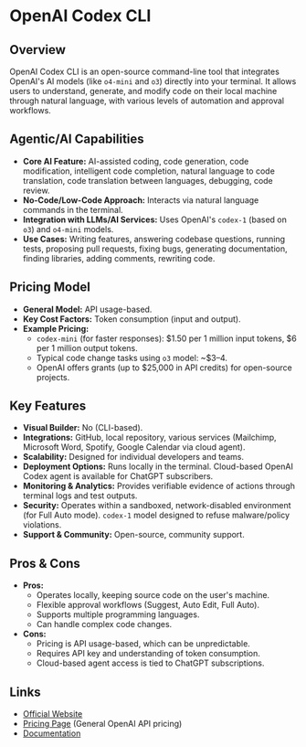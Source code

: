 # OpenAI Codex CLI

## Overview
OpenAI Codex CLI is an open-source command-line tool that integrates OpenAI's AI models (like `o4-mini` and `o3`) directly into your terminal. It allows users to understand, generate, and modify code on their local machine through natural language, with various levels of automation and approval workflows.

## Agentic/AI Capabilities
*   **Core AI Feature:** AI-assisted coding, code generation, code modification, intelligent code completion, natural language to code translation, code translation between languages, debugging, code review.
*   **No-Code/Low-Code Approach:** Interacts via natural language commands in the terminal.
*   **Integration with LLMs/AI Services:** Uses OpenAI's `codex-1` (based on `o3`) and `o4-mini` models.
*   **Use Cases:** Writing features, answering codebase questions, running tests, proposing pull requests, fixing bugs, generating documentation, finding libraries, adding comments, rewriting code.

## Pricing Model
*   **General Model:** API usage-based.
*   **Key Cost Factors:** Token consumption (input and output).
*   **Example Pricing:**
    *   `codex-mini` (for faster responses): $1.50 per 1 million input tokens, $6 per 1 million output tokens.
    *   Typical code change tasks using `o3` model: ~$3–4.
    *   OpenAI offers grants (up to $25,000 in API credits) for open-source projects.

## Key Features
*   **Visual Builder:** No (CLI-based).
*   **Integrations:** GitHub, local repository, various services (Mailchimp, Microsoft Word, Spotify, Google Calendar via cloud agent).
*   **Scalability:** Designed for individual developers and teams.
*   **Deployment Options:** Runs locally in the terminal. Cloud-based OpenAI Codex agent is available for ChatGPT subscribers.
*   **Monitoring & Analytics:** Provides verifiable evidence of actions through terminal logs and test outputs.
*   **Security:** Operates within a sandboxed, network-disabled environment (for Full Auto mode). `codex-1` model designed to refuse malware/policy violations.
*   **Support & Community:** Open-source, community support.

## Pros & Cons
*   **Pros:**
    *   Operates locally, keeping source code on the user's machine.
    *   Flexible approval workflows (Suggest, Auto Edit, Full Auto).
    *   Supports multiple programming languages.
    *   Can handle complex code changes.
*   **Cons:**
    *   Pricing is API usage-based, which can be unpredictable.
    *   Requires API key and understanding of token consumption.
    *   Cloud-based agent access is tied to ChatGPT subscriptions.

## Links
*   [Official Website](https://openai.com/blog/openai-codex-cli)
*   [Pricing Page](https://openai.com/pricing) (General OpenAI API pricing)
*   [Documentation](https://platform.openai.com/docs/guides/codex)
